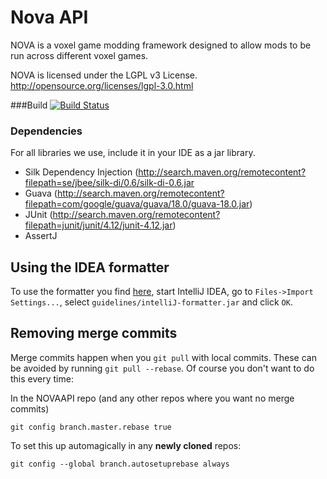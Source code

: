 Nova API
========
NOVA is a voxel game modding framework designed to allow mods to be run across different voxel games.

NOVA is licensed under the LGPL v3 License.
http://opensource.org/licenses/lgpl-3.0.html

###Build
[![Build Status](https://travis-ci.org/NOVAAPI/NovaCore.svg?branch=master)](https://travis-ci.org/NOVAAPI/NovaCore)

### Dependencies

For all libraries we use, include it in your IDE as a jar library.
* Silk Dependency Injection (http://search.maven.org/remotecontent?filepath=se/jbee/silk-di/0.6/silk-di-0.6.jar
* Guava (http://search.maven.org/remotecontent?filepath=com/google/guava/guava/18.0/guava-18.0.jar)
* JUnit (http://search.maven.org/remotecontent?filepath=junit/junit/4.12/junit-4.12.jar)
* AssertJ

Using the IDEA formatter
------------------------
To use the formatter you find [here](https://github.com/NOVAAPI/NovaCore/tree/master/guidelines),
start IntelliJ IDEA, go to `Files->Import Settings...`,
select `guidelines/intelliJ-formatter.jar` and click `OK`.

Removing merge commits
----------------------
Merge commits happen when you `git pull` with local commits.
These can be avoided by running `git pull --rebase`. Of course you don't want to do this every time:

In the NOVAAPI repo (and any other repos where you want no merge commits)
```
git config branch.master.rebase true
```

To set this up automagically in any __newly cloned__ repos:
```
git config --global branch.autosetuprebase always
```
